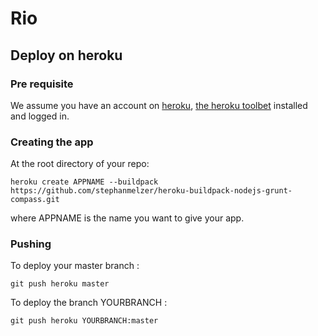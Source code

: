 Rio
===

Deploy on heroku
----------------
### Pre requisite
We assume you have an account on [heroku](http://www.heroku.com), [the heroku toolbet](https://toolbelt.heroku.com/) installed and logged in.

### Creating the app
At the root directory of your repo:

    heroku create APPNAME --buildpack https://github.com/stephanmelzer/heroku-buildpack-nodejs-grunt-compass.git

where APPNAME is the name you want to give your app.


### Pushing
To deploy your master branch :

    git push heroku master

To deploy the branch YOURBRANCH :

    git push heroku YOURBRANCH:master
